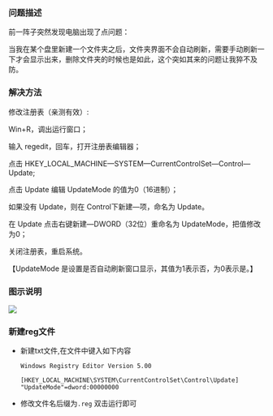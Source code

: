 ### 问题描述

前一阵子突然发现电脑出现了点问题：

当我在某个盘里新建一个文件夹之后，文件夹界面不会自动刷新，需要手动刷新一下才会显示出来，删除文件夹的时候也是如此，这个突如其来的问题让我猝不及防。

### 解决方法

修改注册表（亲测有效）:    

Win+R，调出运行窗口；    

输入 regedit，回车，打开注册表编辑器；    

点击 HKEY_LOCAL_MACHINE—SYSTEM—CurrentControlSet—Control—Update;    

点击 Update 编辑 UpdateMode 的值为0（16进制）；    

如果没有 Update，则在 Control下新建—项，命名为 Update。   

 在 Update 点击右键新建—DWORD（32位）重命名为 UpdateMode，把值修改为0；    

关闭注册表，重启系统。   

【UpdateMode 是设置是否自动刷新窗口显示，其值为1表示否，为0表示是。】



### 图示说明

![](https://cdn.jsdelivr.net/gh/aobocodoeo/imgbank@master/20210125144603.jpg)



### 新建reg文件

- 新建txt文件,在文件中键入如下内容

  ```reg
  Windows Registry Editor Version 5.00
  
  [HKEY_LOCAL_MACHINE\SYSTEM\CurrentControlSet\Control\Update]
  "UpdateMode"=dword:00000000
  ```

- 修改文件名后缀为`.reg` 双击运行即可


